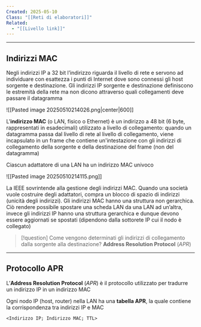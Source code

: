 ```yaml
---
Created: 2025-05-10
Class: "[[Reti di elaboratori]]"
Related:
  - "[[Livello link]]"
---
```

---
## Indirizzi MAC
Negli indirizzi IP a 32 bit l’indirizzo riguarda il livello di rete e servono ad individuare con esattezza i punti di Internet dove sono connessi gli host sorgente e destinazione. Gli indirizzi IP sorgente e destinazione definiscono le estremità della rete ma non dicono attraverso quali collegamenti deve passare il datagramma

![[Pasted image 20250510214026.png|center|600]]

L'**indirizzo MAC** (o LAN, fisico o Ethernet) è un indirizzo a 48 bit (6 byte, rappresentati in esadecimali) utilizzato a livello di collegamento: quando un datagramma passa dal livello di rete al livello di collegamento, viene incapsulato in un frame che contiene un'intestazione con gli indirizzi di collegamento della sorgente e della destinazione del frame (non del datagramma)

Ciascun adattatore di una LAN ha un indirizzo MAC univoco

![[Pasted image 20250510214115.png]]

La IEEE sovrintende alla gestione degli indirizzi MAC. Quando una società vuole costruire degli adattatori, compra un blocco di spazio di indirizzi (unicità degli indirizzi).
Gli indirizzi MAC hanno una struttura non gerarchica. Ciò rendere possibile spostare una scheda LAN da una LAN ad un’altra, invece gli indirizzi IP hanno una struttura gerarchica e dunque devono essere aggiornati se spostati (dipendono dalla sottorete IP cui il nodo è collegato)

>[!question] Come vengono determinati gli indirizzi di collegamento dalla sorgente alla destinazione?
>**Address Resolution Protocol** (*APR*)

---
## Protocollo APR
L’**Address Resolution Protocol** (*APR*) è il protocollo utilizzato per tradurre un indirizzo IP in un indirizzo MAC

Ogni nodo IP (host, router) nella LAN ha una **tabella APR**, la quale contiene la corrispondenza tra indirizzi IP e MAC

```
<Indirizzo IP; Indirizzo MAC; TTL>
```